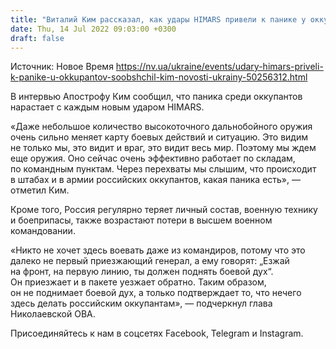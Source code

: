 ```yaml
---
title: "Виталий Ким рассказал, как удары HIMARS привели к панике у оккупантов"
date: Thu, 14 Jul 2022 09:03:00 +0300
draft: false
---
```

Источник: Новое Время https://nv.ua/ukraine/events/udary-himars-priveli-k-panike-u-okkupantov-soobshchil-kim-novosti-ukrainy-50256312.html


В интервью Апострофу Ким сообщил, что паника среди оккупантов нарастает с каждым новым ударом HIMARS.

«Даже небольшое количество высокоточного дальнобойного оружия очень сильно меняет карту боевых действий и ситуацию. Это видим не только мы, это видит и враг, это видит весь мир. Поэтому мы ждем еще оружия. Оно сейчас очень эффективно работает по складам, по командным пунктам. Через перехваты мы слышим, что происходит в штабах и в армии российских оккупантов, какая паника есть», — отметил Ким.

Кроме того, Россия регулярно теряет личный состав, военную технику и боеприпасы, также возрастают потери в высшем военном командовании.

«Никто не хочет здесь воевать даже из командиров, потому что это далеко не первый приезжающий генерал, а ему говорят: „Езжай на фронт, на первую линию, ты должен поднять боевой дух“. Он приезжает и в пакете уезжает обратно. Таким образом, он не поднимает боевой дух, а только подтверждает то, что нечего здесь делать российским оккупантам», — подчеркнул глава Николаевской ОВА.

Присоединяйтесь к нам в соцсетях Facebook, Telegram и Instagram.
